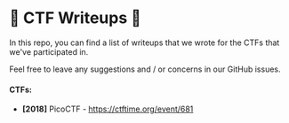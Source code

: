# 🏁 CTF Writeups 🏁
In this repo, you can find a list of writeups that we wrote for the CTFs that we've participated in.

Feel free to leave any suggestions and / or concerns in our GitHub issues.

#### CTFs:
- **[2018]** PicoCTF - https://ctftime.org/event/681